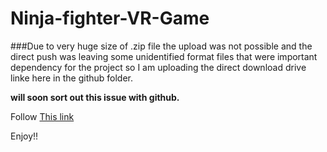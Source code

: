 # Ninja-fighter-VR-Game

###Due to very huge size of .zip file the upload was not possible and the direct push was leaving some unidentified format files that were important dependency for the project so I am uploading the direct download drive linke here in the github folder.

**will soon sort out this issue with github.**

Follow [This link](https://drive.google.com/file/d/0B9TkcFiJdIn8bVJFcmw5YklwWTA/view?usp=sharing)


Enjoy!!
